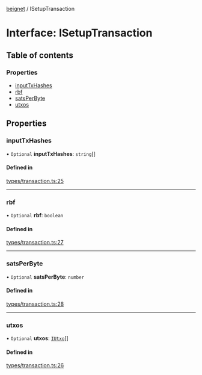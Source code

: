 [beignet](../README.md) / ISetupTransaction

# Interface: ISetupTransaction

## Table of contents

### Properties

- [inputTxHashes](ISetupTransaction.md#inputtxhashes)
- [rbf](ISetupTransaction.md#rbf)
- [satsPerByte](ISetupTransaction.md#satsperbyte)
- [utxos](ISetupTransaction.md#utxos)

## Properties

### inputTxHashes

• `Optional` **inputTxHashes**: `string`[]

#### Defined in

[types/transaction.ts:25](https://github.com/synonymdev/beignet/blob/88520f5/src/types/transaction.ts#L25)

___

### rbf

• `Optional` **rbf**: `boolean`

#### Defined in

[types/transaction.ts:27](https://github.com/synonymdev/beignet/blob/88520f5/src/types/transaction.ts#L27)

___

### satsPerByte

• `Optional` **satsPerByte**: `number`

#### Defined in

[types/transaction.ts:28](https://github.com/synonymdev/beignet/blob/88520f5/src/types/transaction.ts#L28)

___

### utxos

• `Optional` **utxos**: [`IUtxo`](IUtxo.md)[]

#### Defined in

[types/transaction.ts:26](https://github.com/synonymdev/beignet/blob/88520f5/src/types/transaction.ts#L26)
